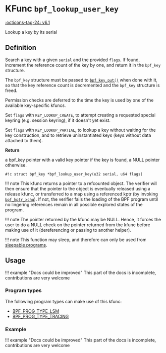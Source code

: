 # KFunc `bpf_lookup_user_key`

<!-- [FEATURE_TAG](bpf_lookup_user_key) -->
[:octicons-tag-24: v6.1](https://github.com/torvalds/linux/commit/f3cf4134c5c6c47b9b5c7aa3cb2d67e107887a7b)
<!-- [/FEATURE_TAG] -->

Lookup a key by its serial

## Definition

Search a key with a given `serial` and the provided `flags`. If found, increment the reference count of the key by one, and return it in the `bpf_key` structure.

The `bpf_key` structure must be passed to [`bpf_key_put()`](bpf_key_put.md) when done with it, so that the key reference count is decremented and the `bpf_key` structure is freed.

Permission checks are deferred to the time the key is used by one of the available key-specific kfuncs.

Set `flags` with `KEY_LOOKUP_CREATE`, to attempt creating a requested special keyring (e.g. session keyring), if it doesn't yet exist.

Set `flags` with `KEY_LOOKUP_PARTIAL`, to lookup a key without waiting for the key construction, and to retrieve uninstantiated keys (keys without data attached to them).

**Return**

a bpf_key pointer with a valid key pointer if the key is found, a NULL pointer otherwise.

<!-- [KFUNC_DEF] -->
`#!c struct bpf_key *bpf_lookup_user_key(u32 serial, u64 flags)`

!!! note
	This kfunc returns a pointer to a refcounted object. The verifier will then ensure that the pointer to the object 
	is eventually released using a release kfunc, or transferred to a map using a referenced kptr 
	(by invoking [`bpf_kptr_xchg`](../../helper-function/bpf_kptr_xchg.md)). If not, the verifier fails the 
	loading of the BPF program until no lingering references remain in all possible explored states of the program.

!!! note
	The pointer returned by the kfunc may be NULL. Hence, it forces the user to do a NULL check on the pointer returned 
	from the kfunc before making use of it (dereferencing or passing to another helper).

!!! note
    This function may sleep, and therefore can only be used from [sleepable programs](../../syscall/BPF_PROG_LOAD/#bpf_f_sleepable).
<!-- [/KFUNC_DEF] -->

## Usage

!!! example "Docs could be improved"
    This part of the docs is incomplete, contributions are very welcome

### Program types

The following program types can make use of this kfunc:

<!-- [KFUNC_PROG_REF] -->
- [BPF_PROG_TYPE_LSM](../../program-types/BPF_PROG_TYPE_LSM.md)
- [BPF_PROG_TYPE_TRACING](../../program-types/BPF_PROG_TYPE_TRACING.md)
<!-- [/KFUNC_PROG_REF] -->

### Example

!!! example "Docs could be improved"
    This part of the docs is incomplete, contributions are very welcome

